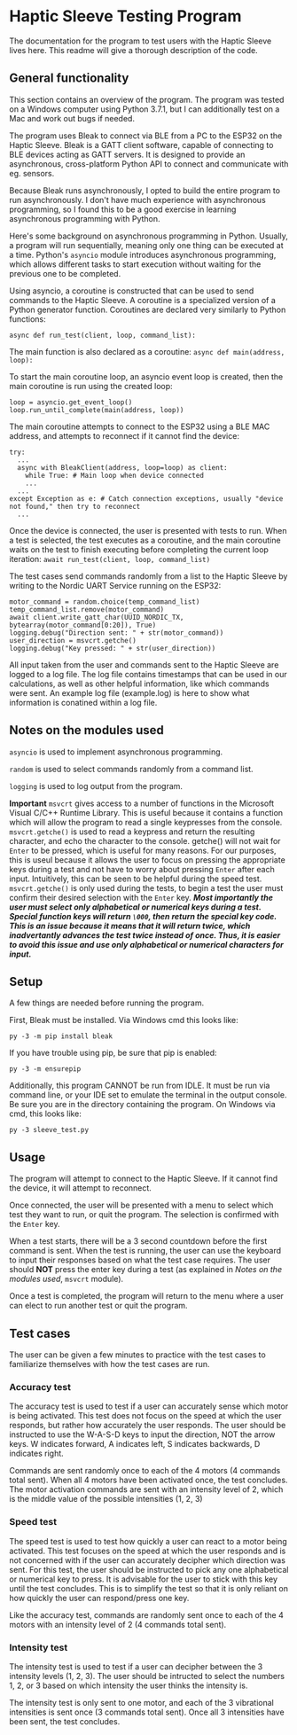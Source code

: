 # Haptic Sleeve Testing Program
The documentation for the program to test users with the Haptic Sleeve lives here. This readme will give a thorough description of the code.

## General functionality
This section contains an overview of the program. The program was tested on a Windows computer using Python 3.7.1, but I can additionally test on a Mac and work out bugs if needed.

The program uses Bleak to connect via BLE from a PC to the ESP32 on the Haptic Sleeve. Bleak is a GATT client software, capable of connecting to BLE devices acting as GATT servers. It is designed to provide an asynchronous, cross-platform Python API to connect and communicate with eg. sensors.

Because Bleak runs asynchronously, I opted to build the entire program to run asynchronously. I don't have much experience with asynchronous programming, so I found this to be a good exercise in learning asynchronous programming with Python.

Here's some background on asynchronous programming in Python. Usually, a program will run sequentially, meaning only one thing can be executed at a time. Python's ```asyncio``` module introduces asynchronous programming, which allows different tasks to start execution without waiting for the previous one to be completed.

Using asyncio, a coroutine is constructed that can be used to send commands to the Haptic Sleeve. A coroutine is a specialized version of a Python generator function. Coroutines are declared very similarly to Python functions:
```
async def run_test(client, loop, command_list):
```
The main function is also declared as a coroutine: ```async def main(address, loop):```

To start the main coroutine loop, an asyncio event loop is created, then the main coroutine is run using the created loop:
```
loop = asyncio.get_event_loop()
loop.run_until_complete(main(address, loop))
```

The main coroutine attempts to connect to the ESP32 using a BLE MAC address, and attempts to reconnect if it cannot find the device: 
```
try:
  ...
  async with BleakClient(address, loop=loop) as client:
    while True: # Main loop when device connected
    ...
  ...
except Exception as e: # Catch connection exceptions, usually "device not found," then try to reconnect
  ...
```

Once the device is connected, the user is presented with tests to run. When a test is selected, the test executes as a coroutine, and the main coroutine waits on the test to finish executing before completing the current loop iteration: ```await run_test(client, loop, command_list)```

The test cases send commands randomly from a list to the Haptic Sleeve by writing to the Nordic UART Service running on the ESP32:
```
motor_command = random.choice(temp_command_list)
temp_command_list.remove(motor_command)
await client.write_gatt_char(UUID_NORDIC_TX, bytearray(motor_command[0:20]), True)
logging.debug("Direction sent: " + str(motor_command))
user_direction = msvcrt.getche()
logging.debug("Key pressed: " + str(user_direction))
```

All input taken from the user and commands sent to the Haptic Sleeve are logged to a log file. The log file contains timestamps that can be used in our calculations, as well as other helpful information, like which commands were sent. An example log file (example.log) is here to show what information is conatined within a log file.

## Notes on the modules used
```asyncio``` is used to implement asynchronous programming.

```random``` is used to select commands randomly from a command list.

```logging``` is used to log output from the program.

**Important**
```msvcrt``` gives access to a number of functions in the Microsoft Visual C/C++ Runtime Library. This is useful because it contains a function which will allow the program to read a single keypresses from the console.
```msvcrt.getche()``` is used to read a keypress and return the resulting character, and echo the character to the console. getche() will not wait for ```Enter``` to be pressed, which is useful for many reasons. For our purposes, this is useul because it allows the user to focus on pressing the appropriate keys during a test and not have to worry about pressing ```Enter``` after each input. Intuitively, this can be seen to be helpful during the speed test. ```msvcrt.getche()``` is only used during the tests, to begin a test the user must confirm their desired selection with the ```Enter``` key.
***Most importantly the user must select only alphabetical or numerical keys during a test. Special function keys will return ```\000```, then return the special key code. This is an issue because it means that it will return twice, which inadvertantly advances the test twice instead of once. Thus, it is easier to avoid this issue and use only alphabetical or numerical characters for input.***

## Setup
A few things are needed before running the program.

First, Bleak must be installed. Via Windows cmd this looks like:
```
py -3 -m pip install bleak
```
If you have trouble using pip, be sure that pip is enabled:
```
py -3 -m ensurepip
```
Additionally, this program CANNOT be run from IDLE. It must be run via command line, or your IDE set to emulate the terminal in the output console. Be sure you are in the directory containing the program. On Windows via cmd, this looks like:
```
py -3 sleeve_test.py
```

## Usage
The program will attempt to connect to the Haptic Sleeve. If it cannot find the device, it will attempt to reconnect.

Once connected, the user will be presented with a menu to select which test they want to run, or quit the program. The selection is confirmed with the ```Enter``` key.

When a test starts, there will be a 3 second countdown before the first command is sent. When the test is running, the user can use the keyboard to input their responses based on what the test case requires. The user should **NOT** press the enter key during a test (as explained in *Notes on the modules used*, ```msvcrt``` module).

Once a test is completed, the program will return to the menu where a user can elect to run another test or quit the program.

## Test cases
The user can be given a few minutes to practice with the test cases to familiarize themselves with how the test cases are run.

### Accuracy test
The accuracy test is used to test if a user can accurately sense which motor is being activated. This test does not focus on the speed at which the user responds, but rather how accurately the user responds. The user should be instructed to use the W-A-S-D keys to input the direction, NOT the arrow keys. W indicates forward, A indicates left, S indicates backwards, D indicates right.

Commands are sent randomly once to each of the 4 motors (4 commands total sent). When all 4 motors have been activated once, the test concludes. The motor activation commands are sent with an intensity level of 2, which is the middle value of the possible intensities (1, 2, 3)

### Speed test
The speed test is used to test how quickly a user can react to a motor being activated. This test focuses on the speed at which the user responds and is not concerned with if the user can accurately decipher which direction was sent. For this test, the user should be instructed to pick any one alphabetical or numerical key to press. It is advisable for the user to stick with this key until the test concludes. This is to simplify the test so that it is only reliant on how quickly the user can respond/press one key.

Like the accuracy test, commands are randomly sent once to each of the 4 motors with an intensity level of 2 (4 commands total sent).

### Intensity test
The intensity test is used to test if a user can decipher between the 3 intensity levels (1, 2, 3). The user should be intructed to select the numbers 1, 2, or 3 based on which intensity the user thinks the intensity is.

The intensity test is only sent to one motor, and each of the 3 vibrational intensities is sent once (3 commands total sent). Once all 3 intensities have been sent, the test concludes.
